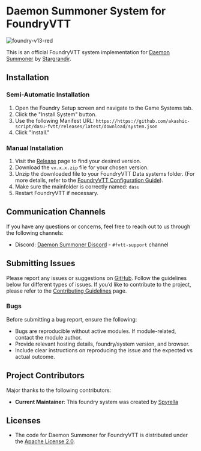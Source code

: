 # Daemon Summoner System for FoundryVTT

![foundry-v13-red](https://img.shields.io/badge/foundry-v13-red)

This is an official FoundryVTT system implementation for [Daemon Summoner](https://daemonsummoner.com/) by [Stargrandir](https://github.com/Stargrandir).

## Installation

### Semi-Automatic Installation

1. Open the Foundry Setup screen and navigate to the Game Systems tab.
2. Click the "Install System" button.
3. Use the following Manifest URL: `https://https://github.com/akashic-script/dasu-fvtt/releases/latest/download/system.json`
4. Click "Install."

### Manual Installation

1. Visit the [Release](https://github.com/akashic-script/dasu-fvtt/releases "‌") page to find your desired version.
2. Download the `vx.x.x.zip` file for your chosen version.
3. Unzip the downloaded file to your FoundryVTT Data systems folder. (For more details, refer to the [FoundryVTT Configuration Guide](https://foundryvtt.com/article/configuration/#where-user-data "‌")).
4. Make sure the mainfolder is correctly named: `dasu`
5. Restart FoundryVTT if necessary.

## Communication Channels

If you have any questions or concerns, feel free to reach out to us through the following channels:

- Discord: [Daemon Summoner Discord](https://discord.gg/) - `#fvtt-support` channel

## Submitting Issues

Please report any issues or suggestions on [GitHub](https://github.com/akashic-script/dasu-fvtt/issues). Follow the guidelines below for different types of issues. If you’d like to contribute to the project, please refer to the [Contributing Guidelines](https://github.com/akashic-script/dasu-fvtt/blob/main/CONTRIBUTING.md) page.

### Bugs

Before submitting a bug report, ensure the following:

- Bugs are reproducible without active modules. If module-related, contact the module author.
- Provide relevant hosting details, foundry/system version, and browser.
- Include clear instructions on reproducing the issue and the expected vs actual outcome.

## Project Contributors

Major thanks to the following contributors:

- **Current Maintainer**: This foundry system was created by [Spyrella](https://github.com/spyrella)

## Licenses

- The code for Daemon Summoner for FoundryVTT is distributed under the [Apache License 2.0](https://raw.githubusercontent.com/akashic-script/dasu-fvtt/refs/heads/main/LICENSE).

